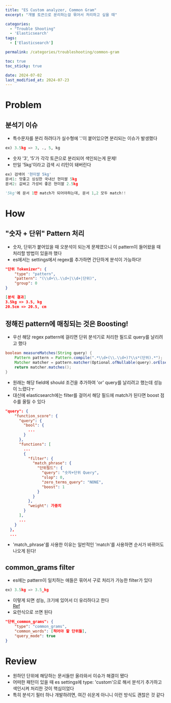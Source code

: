 ```yaml
---
title: "ES Custom analyzer, Common Gram"
excerpt: "개별 토큰으로 분리하는걸 묶어서 처리하고 싶을 때"

categories:
  - "Trouble Shooting"
  - 'Elasticsearch'
tags:
  - ['Elasticsearch']

permalink: /categories/troubleshooting/common-gram

toc: true
toc_sticky: true

date: 2024-07-02
last_modified_at: 2024-07-23
---
```



# Problem
## 분석기 이슈
- 특수문자를 분리 하려다가 실수형에 '.'이 붙어있으면 분리되는 이슈가 발생했다   
```python
ex) 3.5kg => 3, ., 5, kg
```
- 숫자 '3', '5'가 각각 토큰으로 분리되어 색인되는게 문제!
- 만일 '5kg'이라고 검색 시 리턴이 돼버린다

```python
ex) 검색어 '현미쌀 5kg'
문서1: 맛좋고 싱싱한 국내산 현미쌀 5kg
문서2: 값싸고 가성비 좋은 현미쌀 2.5kg

'5kg'에 문서 1만 match가 되어야하는데, 문서 1,2 모두 match!!
```
# How
## "숫자 + 단위" Pattern 처리
- 숫자, 단위가 붙어있을 때 오분석이 되는게 문제였으니 이 pattern이 들어왔을 때 처리할 방법이 있을까 했다
- es에서는 settings에서 regex를 추가하면 간단하게 분석이 가능하다!

```json
"단위 Tokenizer": {
    "type": "pattern",
    "pattern": "(\\d+\\.\\d+|\\d+|단위)",
    "group": 0
}

[분석 결과]
3.5kg => 3.5, kg
20.5cm => 20.5, cm 
```
## 정해진 pattern에 매칭되는 것은 Boosting!
- 우선 해당 regex pattern에 걸리면 단위 분석기로 처리한 필드로 query를 날리려고 했다
```java
boolean measureMatches(String query) {
    Pattern pattern = Pattern.compile(".*\\d+(\\.\\d+)?\\s*(단위).*");
    Matcher matcher = pattern.matcher(Optional.ofNullable(query).orElse(""));
    return matcher.matches();
}
```
- 원래는 해당 field에 should 조건을 추가하여 'or' query를 날리려고 했는데 성능이 느렸다ㅜ
- 대신에 elasticsearch에는 filter를 걸어서 해당 필드에 match가 된다면 boost 점수를 올릴 수 있다
```json
"query": {
    "function_score": {
      "query": {
        "bool": {
          ...
        }
      },
      "functions": [
        ...
        {
          "filter": {
            "match_phrase": {
              "단위필드": {
                "query": "숫자+단위 Query",
                "slop": 0,
                "zero_terms_query": "NONE",
                "boost": 1
              }
            }
          },
          "weight": 가중치
        }
      ],
      ...
    }
  },
  ...
```
- 'match_phrase'를 사용한 이유는 일반적인 'match'를 사용하면 순서가 바뀌어도 나오게 된다!
## common_grams filter
- es에는 pattern이 일치하는 애들은 묶어서 구로 처리가 가능한 filter가 있다
```python
ex) 3.5kg => 3.5_kg
```
- 이렇게 되면 성능, 크기에 있어서 더 유리하다고 한다   
[Ref](https://spinscale.de/posts/2021-04-14-using-the-common-grams-filter-for-faster-queries.html)
- 요런식으로 쓰면 된다
```json
"단위_common_grams": {
    "type": "common_grams",
    "common_words": [적어야 할 단위들],
    "query_mode": true
}
```
# Review
- 원하던 단위에 해당하는 문서들만 올라와서 이슈가 해결이 됐다
- 어떠한 패턴이 있을 때 es settings에 type: 'custom'으로 해서 분석기 추가하고 색인시켜 처리한 것이 핵심이었다
- 특히 분석기 필터 하나 개발하려면, 여간 쉬운게 아니니 이런 방식도 괜찮은 것 같다

